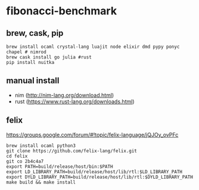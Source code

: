 # fibonacci-benchmark

## brew, cask, pip

    brew install ocaml crystal-lang luajit node elixir dmd pypy ponyc chapel # nimrod
    brew cask install go julia #rust
    pip install nuitka

## manual install

* nim (http://nim-lang.org/download.html)
* rust (https://www.rust-lang.org/downloads.html)

## felix

https://groups.google.com/forum/#!topic/felix-language/jQJOy_ovPFc

    brew install ocaml python3
    git clone https://github.com/felix-lang/felix.git
    cd felix
    git co 2b4c4a7
    export PATH=build/release/host/bin:$PATH
    export LD_LIBRARY_PATH=build/release/host/lib/rtl:$LD_LIBRARY_PATH
    export DYLD_LIBRARY_PATH=build/release/host/lib/rtl:$DYLD_LIBRARY_PATH
    make build && make install
